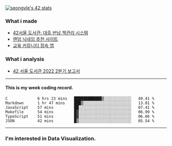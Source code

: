 [![seongyle's 42 stats](https://badge42.vercel.app/api/v2/cl260u6td000609l4p4inxynw/stats?cursusId=21&coalitionId=86)](https://github.com/JaeSeoKim/badge42)

### What i made
- [42서울 도서관: 대출,반납,책관리 시스템](https://42library.kr/)
- [랜덤 닉네임 추천 사이트](https://yeonseong-lee.github.io/random-nickname-website/)
- [교육 커뮤니티 접속 앱](https://github.com/YeonSeong-Lee/HufsLifeAcademy_app)


### What i analysis
- [42 서울 도서관 2022 2분기 보고서](https://rpubs.com/yeonseong/jiphyeonjeon_2022_2Q)
---

#### This is my week coding record.

<!--START_SECTION:waka-->

```text
C             6 hrs 23 mins   ████████████▒░░░░░░░░░░░░   49.41 %
Markdown      1 hr 47 mins    ███▒░░░░░░░░░░░░░░░░░░░░░   13.81 %
JavaScript    57 mins         ██░░░░░░░░░░░░░░░░░░░░░░░   07.41 %
Makefile      54 mins         █▓░░░░░░░░░░░░░░░░░░░░░░░   06.99 %
TypeScript    51 mins         █▓░░░░░░░░░░░░░░░░░░░░░░░   06.66 %
JSON          42 mins         █▒░░░░░░░░░░░░░░░░░░░░░░░   05.54 %
```

<!--END_SECTION:waka-->
--- 

### I'm interested in Data Visualization.



<!--
**YeonSeong-Lee/YeonSeong-Lee** is a ✨ _special_ ✨ repository because its `README.md` (this file) appears on your GitHub profile.

Here are some ideas to get you started:

- 🔭 I’m currently working on ...
- 🌱 I’m currently learning ...
- 👯 I’m looking to collaborate on ...
- 🤔 I’m looking for help with ...
- 💬 Ask me about ...
- 📫 How to reach me: ...
- 😄 Pronouns: ...
- ⚡ Fun fact: ...
-->
